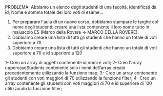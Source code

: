 PROBLEMA: Abbiamo un elenco degli studenti di una facoltà, identificati da id, Nome e somma totale dei loro voti di esame...
1. Per preparare l'aula di un nuovo corso, dobbiamo stampare le targhe col nome degli studenti: creare una lista contenente il loro nome tutto in maiuscolo
ES (Marco della Rovere => MARCO DELLA ROVERE);
2. Dobbiamo creare una lista di tutti gli studenti che hanno un totale di voti superiore a 70
3. Dobbiamo creare una lista di tutti gli studenti che hanno un totale di voti superiore a 70 e id superiore a 120

1- Creo un array di oggetti contenente id,nomi e voti;
2- Creo l'array uppercaseStudents contenente solo i nomi dell'array creato precedentemente utilizzando la funzione map;
3- Creo un array contenente gli studenti con voti maggiori di 70 utilizzando la funzione filter;
4- Creo un array contenente gli studenti con voti maggiori di 70 e id superiore di 120 utilizzando la funzione filter;